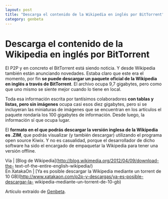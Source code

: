 ```yaml
---
layout: post
title: "Descarga el contenido de la Wikipedia en inglés por BitTorrent"
category: genbeta
---
```


# Descarga el contenido de la Wikipedia en inglés por BitTorrent

El P2P y en concreto el BitTorrent está siendo noticia. Y desde Wikipedia
también están anunciando novedades. Estaba claro que este era el momento, por
fin **se puede descargar un paquete oficial de la Wikipedia en inglés a través
de BitTorrent**. El archivo ocupa 9,7 gigabytes, pero como que uno mismo se
siente mejor cuando lo tiene en local.

Toda esa información escrita por tantísimos colaboradores **con tablas y
listas, pero sin imágenes** ocupa casi esos diez gigabytes, pero si se
incluyeran las miniaturas de imágenes que se encuentran en los artículos el
paquete rondaría los 100 gigabytes de información. Desde luego, la información
sí que ocupa lugar.

El **formato en el que podrás descargar la versión inglesa de la Wikipedia es
.ZIM**, que podrás visualizar (y también descargar) utilizando el programa
open source Kiwix. Y no es casualidad, porque el desarrollador de dicho
software ha sido el encargado de empaquetar la Wikipedia para tener una
versión offline.

Vía | [Blog de Wikipedia](http://blog.wikimedia.org/2012/04/09/download-the-
text-of-the-entire-english-wikipedia/)  
En XatakaOn | [Ya es posible descargar la Wikipedia mediante un torrent de 10
GB](http://www.xatakaon.com/p2p-y-descargas/ya-es-posible-descargar-la-
wikipedia-mediante-un-torrent-de-10-gb)

Artículo extraído de [Genbeta](http://www.genbeta.com).